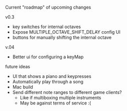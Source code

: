 Current "roadmap" of upcoming changes

v0.3

- key switches for internal octaves
- Expose MULTIPLE_OCTAVE_SHIFT_DELAY config UI
- buttons for manually shifting the internal octave

v.04

- Better ui for configuring a keyMap

future ideas

- UI that shows a piano and keypresses
- Automatically play through a song
- Mac build
- Send different note ranges to different game clients?
  - Like if multiboxing multiple instruments
  - May be against terms of service :(
